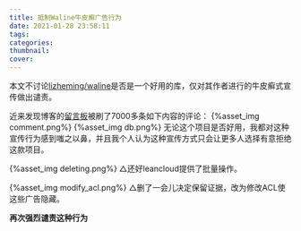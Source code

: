```yaml
---
title: 抵制Waline牛皮癣广告行为
date: 2021-01-28 23:58:11
tags:
categories:
thumbnail:
cover:
---
```


本文不讨论[lizheming/waline](https://github.com/lizheming/waline)是否是一个好用的库，仅对其作者进行的牛皮癣式宣传做出谴责。

<!-- more -->

近来发现博客的[留言板](/messageboard)被刷了7000多条如下内容的评论：
{%asset_img comment.png%}
{%asset_img db.png%}
无论这个项目是否好用，我都对这种宣传行为感到嗤之以鼻，并且我个人认为这种宣传方式只会让更多人选择有意拒绝这款项目。

{%asset_img deleting.png%}
△还好leancloud提供了批量操作。

{%asset_img modify_acl.png%}
△删了一会儿决定保留证据，改为修改ACL使这些广告隐藏。

**再次强烈谴责这种行为**